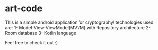 # art-code

This is a simple android application for cryptography!
technologies used are:
  1- Model-View-ViewModel(MVVM) with Repository architecture 
  2- Room database
  3- Kotlin language
  
Feel free to check it out :)
